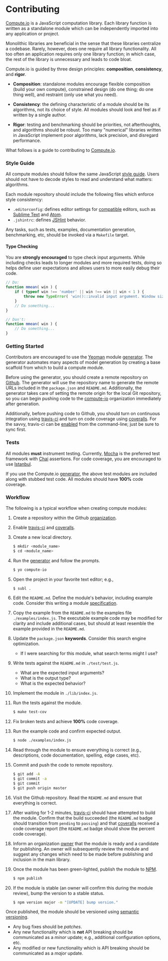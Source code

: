 Contributing
============

[Compute.io](https://github.com/compute-io) is a JavaScript computation library. Each library function is written as a standalone module which can be independently imported into any application or project.

Monolithic libraries are beneficial in the sense that these libraries centralize a codebase. Rarely, however, does one require all library functionality. All too often an application requires only one library function; in which case, the rest of the library is unnecessary and leads to code bloat.

Compute.io is guided by three design principles: __composition__, __consistency__, and __rigor__.

* 	__Composition__: standalone modules encourage flexible composition (build your own compute), constrained design (do one thing; do one thing well), and restraint (only use what you need).

*	__Consistency__: the defining characteristic of a module should be its algorithms, not its choice of style. All modules should look and feel as if written by a single author.

*	__Rigor__: testing and benchmarking should be priorities, not afterthoughts, and algorithms should be robust. Too many "numerical" libraries written in JavaScript implement poor algorithms, lack precision, and disregard performance.

What follows is a guide to contributing to [Compute.io](https://github.com/compute-io).


### Style Guide

All compute modules should follow the same JavaScript [style guide](https://github.com/kgryte/javascript-style-guide). Users should not have to decode styles to read and understand what matters: algorithms.

Each module repository should include the following files which enforce style consistency:

*	`.editorconfig`: defines editor settings for [compatible](http://editorconfig.org/#download) editors, such as [Sublime Text](http://www.sublimetext.com/) and [Atom](https://atom.io/).
*	`.jshintrc`: defines [JSHint](http://www.jshint.com/docs/) behavior.

Any tasks, such as tests, examples, documentation generation, benchmarking, etc, should be invoked via a `Makefile` target.


#### Type Checking

You are __strongly encouraged__ to type check input arguments. While including checks leads to longer modules and more required tests, doing so helps define user expectations and allows users to more easily debug their code.

``` javascript
// Do:
function mmean( win ) {
	if ( typeof win !== 'number' || win !== win || win < 1 ) {
		throw new TypeError( 'win()::invalid input argument. Window size must be a positive integer.')
	}
	// Do something...
}

// Don't:
function mmean( win ) {
	// Do something...
}
```


### Getting Started

Contributors are encouraged to use the [Yeoman](http://yeoman.io/) module [generator](https://github.com/compute-io/generator-compute-io). The generator automates many aspects of model generation by creating a base scaffold from which to build a compute module.

Before using the generator, you should create a remote repository on [Github](https://github.com/compute-io). The generator will use the repository name to generate the remote URLs included in the `package.json` and `README.md`. Additionally, the generator takes care of setting the remote origin for the local Git repository, so you can begin pushing code to the [compute-io](https://github.com/compute-io) organization immediately after generation.

Additionally, before pushing code to Github, you should turn on continuous integration using [travis-ci](https://travis-ci.org/) and turn on code coverage using [coveralls](https://coveralls.io/). For the savvy, travis-ci can be [enabled](https://github.com/travis-ci/travis.rb#enable) from the command-line; just be sure to sync first.


### Tests

All modules __must__ instrument testing. Currently, [Mocha](http://visionmedia.github.io/mocha) is the preferred test framework with [Chai](http://chaijs.com) assertions. For code coverage, you are encouraged to use [Istanbul](https://github.com/gotwarlost/istanbul).

If you use the Compute.io [generator](https://github.com/compute-io/generator-compute-io), the above test modules are included along with stubbed test code. All modules should have __100%__ code coverage.


### Workflow

The following is a typical workflow when creating compute modules:

1. 	Create a repository within the Github [organization](https://github.com/compute-io/).
2. 	Enable [travis-ci](https://travis-ci.org/) and [coveralls](https://coveralls.io/).
3. 	Create a new local directory.
	``` bash
	$ mkdir <module_name>
	$ cd <module_name>
	```
4. 	Run the [generator](https://github.com/compute-io/generator-compute-io) and follow the prompts.
	``` bash
	$ yo compute-io
	```
5. 	Open the project in your favorite text editor; e.g.,
	``` bash
	$ subl .
	```
6. 	Edit the `README.md`. Define the module's behavior, including example code. Consider this writing a module [specification](http://www.joelonsoftware.com/articles/fog0000000036.html).
7. 	Copy the example from the `README.md` to the examples file `./examples/index.js`. The executable example code may be modified for clarity and include additional cases, but should at least resemble the example provided in the `README.md`.
8. 	Update the `package.json` __keywords__. Consider this search engine optimization.
	* 	If I were searching for this module, what search terms might I use?

9. 	Write tests against the `README.md` in `./test/test.js`.
	* 	What are the expected input arguments? 
	*	What is the output type?
	*	What is the expected behavior?
10. Implement the module in `./lib/index.js`.
11. Run the tests against the module.
	``` bash
	$ make test-cov
	```
12. Fix broken tests and achieve __100%__ code coverage.
13. Run the example code and confirm expected output.
	``` bash
	$ node ./examples/index.js
	```
14. Read through the module to ensure everything is correct (e.g., descriptions, code documentation, spelling, edge cases, etc).
15. Commit and push the code to remote repository.
	``` bash
	$ git add -A
	$ git commit -a
	$ git commit
	$ git push origin master
	```
16. Visit the Github repository. Read the `README.md` and ensure that everything is correct.
17. After waiting for 1-2 minutes, [travis-ci](https://travis-ci.org/) should have attempted to build the module. Confirm that the build succeeded (the `README.md` badge should transition from `pending` to `passing`) and that [coveralls](https://coveralls.io/) received a code coverage report (the `README.md` badge should show the percent code coverage).
18. Inform an organization [owner](https://github.com/kgryte) that the module is ready and a candidate for publishing. An owner will subsequently review the module and suggest any changes which need to be made before publishing and inclusion in the main library.
19. Once the module has been green-lighted, publish the module to [NPM](https://npmjs.org).
	``` bash
	$ npm publish
	```
20. If the module is stable (an owner will confirm this during the module review), bump the version to a stable status.
	``` bash
	$ npm version major -m "[UPDATE] bump version."
	```

Once published, the module should be versioned using [semantic versioning](http://semver.org/).
*	Any bug fixes should be *patches*.
*	Any new functionality which is __not__ API breaking should be communicated as a *minor* update; e.g., additional configuration options, etc.
*	Any modified or new functionality which is API breaking should be communicated as a *major* update.
